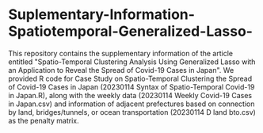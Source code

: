 # Suplementary-Information-Spatiotemporal-Generalized-Lasso-
This repository contains the supplementary information of the article entitled "Spatio-Temporal Clustering Analysis Using Generalized Lasso with an Application to Reveal the Spread of Covid-19 Cases in Japan".
We provided R code for Case Study on Spatio-Temporal Clustering the Spread of Covid-19 Cases in Japan (20230114 Syntax of Spatio-Temporal Covid-19 in Japan.R), along with the weekly data (20230114 Weekly Covid-19 Cases in Japan.csv) and information of adjacent prefectures based on connection by land, bridges/tunnels, or ocean transportation (20230114 D land bto.csv) as the penalty matrix.
